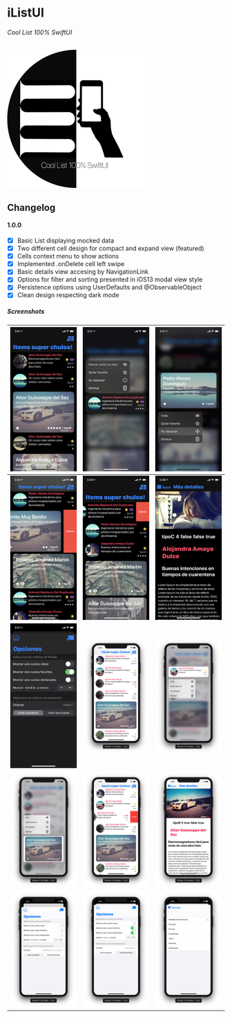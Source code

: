# iListUI 
###### Cool List 100% SwiftUI
[![iListUI](readme-img/iListUI-repository-open-graph-circle-small.png)](https://github.com/ssuperw/iListUI)
## Changelog 
#### 1.0.0
- [x] Basic List displaying mocked data
- [x] Two different cell design for compact and expand view (featured)
- [x] Cells context menu to show actions
- [x] Implemented .onDelete cell left swipe 
- [x] Basic details view accesing by NavigationLink
- [x] Options for filter and sorting presented in iOS13 modal view style
- [x] Persistence options using UserDefaults and @ObservableObject
- [x] Clean design respecting dark mode
##### Screenshots
![iListUI](readme-img/iListUI-screenshot-dark-mode-01-h558px.PNG)|![iListUI](readme-img/iListUI-screenshot-dark-mode-02-h558px.PNG)|![iListUI](readme-img/iListUI-screenshot-dark-mode-03-h558px.PNG)|
|-|-|-|
![iListUI](readme-img/iListUI-screenshot-dark-mode-04-h558px.PNG)|![iListUI](readme-img/iListUI-screenshot-dark-mode-05-h558px.PNG)|![iListUI](readme-img/iListUI-screenshot-dark-mode-06-h558px.PNG)|
|![iListUI](readme-img/iListUI-screenshot-dark-mode-07-h558px.PNG)|![iListUI](readme-img/iListUI-screenshot-light-mode-01-h558px.png)|![iListUI](readme-img/iListUI-screenshot-light-mode-02-h558px.png)|
|![iListUI](readme-img/iListUI-screenshot-light-mode-03-h558px.png)|![iListUI](readme-img/iListUI-screenshot-light-mode-04-h558px.png)|![iListUI](readme-img/iListUI-screenshot-light-mode-05-h558px.png)|
|![iListUI](readme-img/iListUI-screenshot-light-mode-06-h558px.png)|![iListUI](readme-img/iListUI-screenshot-light-mode-07-h558px.png)|![iListUI](readme-img/iListUI-screenshot-light-mode-08-h558px.png)|

